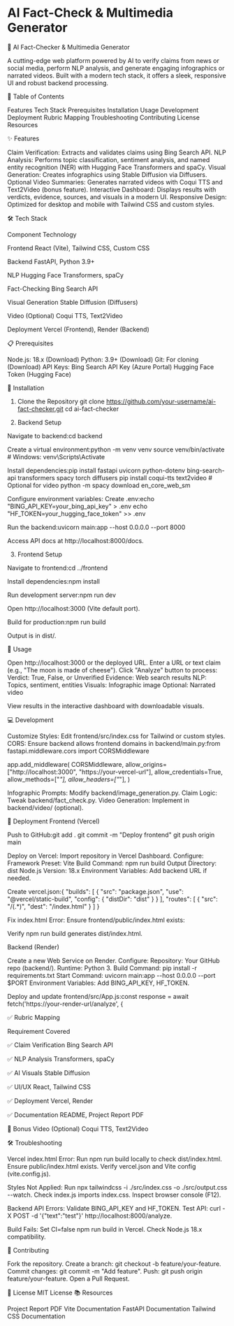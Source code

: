 # AI Fact-Check & Multimedia Generator

🧠 AI Fact-Checker & Multimedia Generator

A cutting-edge web platform powered by AI to verify claims from news or social media, perform NLP analysis, and generate engaging infographics or narrated videos. Built with a modern tech stack, it offers a sleek, responsive UI and robust backend processing.

  


📑 Table of Contents

Features
Tech Stack
Prerequisites
Installation
Usage
Development
Deployment
Rubric Mapping
Troubleshooting
Contributing
License
Resources

✨ Features

Claim Verification: Extracts and validates claims using Bing Search API.
NLP Analysis: Performs topic classification, sentiment analysis, and named entity recognition (NER) with Hugging Face Transformers and spaCy.
Visual Generation: Creates infographics using Stable Diffusion via Diffusers.
Optional Video Summaries: Generates narrated videos with Coqui TTS and Text2Video (bonus feature).
Interactive Dashboard: Displays results with verdicts, evidence, sources, and visuals in a modern UI.
Responsive Design: Optimized for desktop and mobile with Tailwind CSS and custom styles.

🛠 Tech Stack



Component
Technology



Frontend
React (Vite), Tailwind CSS, Custom CSS


Backend
FastAPI, Python 3.9+


NLP
Hugging Face Transformers, spaCy


Fact-Checking
Bing Search API


Visual Generation
Stable Diffusion (Diffusers)


Video (Optional)
Coqui TTS, Text2Video


Deployment
Vercel (Frontend), Render (Backend)


📋 Prerequisites

Node.js: 18.x (Download)
Python: 3.9+ (Download)
Git: For cloning (Download)
API Keys:
Bing Search API Key (Azure Portal)
Hugging Face Token (Hugging Face)



🔧 Installation
1. Clone the Repository
git clone https://github.com/your-username/ai-fact-checker.git
cd ai-fact-checker

2. Backend Setup

Navigate to backend:cd backend


Create a virtual environment:python -m venv venv
source venv/bin/activate  # Windows: venv\Scripts\Activate


Install dependencies:pip install fastapi uvicorn python-dotenv bing-search-api transformers spacy torch diffusers
pip install coqui-tts text2video  # Optional for video
python -m spacy download en_core_web_sm


Configure environment variables:
Create .env:echo "BING_API_KEY=your_bing_api_key" > .env
echo "HF_TOKEN=your_hugging_face_token" >> .env




Run the backend:uvicorn main:app --host 0.0.0.0 --port 8000


Access API docs at http://localhost:8000/docs.



3. Frontend Setup

Navigate to frontend:cd ../frontend


Install dependencies:npm install


Run development server:npm run dev


Open http://localhost:3000 (Vite default port).


Build for production:npm run build


Output is in dist/.



📖 Usage

Open http://localhost:3000 or the deployed URL.
Enter a URL or text claim (e.g., "The moon is made of cheese").
Click "Analyze" button to process:
Verdict: True, False, or Unverified
Evidence: Web search results
NLP: Topics, sentiment, entities
Visuals: Infographic image
Optional: Narrated video


View results in the interactive dashboard with downloadable visuals.

💻 Development

Customize Styles: Edit frontend/src/index.css for Tailwind or custom styles.
CORS: Ensure backend allows frontend domains in backend/main.py:from fastapi.middleware.cors import CORSMiddleware

app.add_middleware(
    CORSMiddleware,
    allow_origins=["http://localhost:3000", "https://your-vercel-url"],
    allow_credentials=True,
    allow_methods=["*"],
    allow_headers=["*"],
)


Infographic Prompts: Modify backend/image_generation.py.
Claim Logic: Tweak backend/fact_check.py.
Video Generation: Implement in backend/video/ (optional).

🚀 Deployment
Frontend (Vercel)

Push to GitHub:git add .
git commit -m "Deploy frontend"
git push origin main


Deploy on Vercel:
Import repository in Vercel Dashboard.
Configure:
Framework Preset: Vite
Build Command: npm run build
Output Directory: dist
Node.js Version: 18.x
Environment Variables: Add backend URL if needed.


Create vercel.json:{
  "builds": [
    {
      "src": "package.json",
      "use": "@vercel/static-build",
      "config": { "distDir": "dist" }
    }
  ],
  "routes": [
    { "src": "/(.*)", "dest": "/index.html" }
  ]
}




Fix index.html Error:
Ensure frontend/public/index.html exists:<!DOCTYPE html>
<html lang="en">
  <head>
    <meta charset="UTF-8" />
    <meta name="viewport" content="width=device-width, initial-scale=1.0" />
    <title>AI Fact-Checker</title>
  </head>
  <body>
    <div id="root"></div>
  </body>
</html>


Verify npm run build generates dist/index.html.



Backend (Render)

Create a new Web Service on Render.
Configure:
Repository: Your GitHub repo (backend/).
Runtime: Python 3.
Build Command: pip install -r requirements.txt
Start Command: uvicorn main:app --host 0.0.0.0 --port $PORT
Environment Variables: Add BING_API_KEY, HF_TOKEN.


Deploy and update frontend/src/App.js:const response = await fetch('https://your-render-url/analyze', {



✅ Rubric Mapping



Requirement
Covered



✅ Claim Verification
Bing Search API


✅ NLP Analysis
Transformers, spaCy


✅ AI Visuals
Stable Diffusion


✅ UI/UX
React, Tailwind CSS


✅ Deployment
Vercel, Render


✅ Documentation
README, Project Report PDF


🔁 Bonus Video (Optional)
Coqui TTS, Text2Video


🛠 Troubleshooting

Vercel index.html Error:
Run npm run build locally to check dist/index.html.
Ensure public/index.html exists.
Verify vercel.json and Vite config (vite.config.js).


Styles Not Applied:
Run npx tailwindcss -i ./src/index.css -o ./src/output.css --watch.
Check index.js imports index.css.
Inspect browser console (F12).


Backend API Errors:
Validate BING_API_KEY and HF_TOKEN.
Test API: curl -X POST -d '{"text":"test"}' http://localhost:8000/analyze.


Build Fails:
Set CI=false npm run build in Vercel.
Check Node.js 18.x compatibility.



🤝 Contributing

Fork the repository.
Create a branch: git checkout -b feature/your-feature.
Commit changes: git commit -m "Add feature".
Push: git push origin feature/your-feature.
Open a Pull Request.

📄 License
MIT License
📚 Resources

Project Report PDF
Vite Documentation
FastAPI Documentation
Tailwind CSS Documentation

